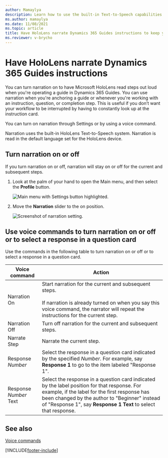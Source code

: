 ```yaml
---
author: Mamaylya
description: Learn how to use the built-in Text-to-Speech capabilities in HoloLens to have HoloLens read Dynamics 365 Guides instruction text out loud. 
ms.author: mamaylya
ms.date: 11/08/2021
ms.topic: article
title: Have HoloLens narrate Dynamics 365 Guides instructions to keep your focus on your work
ms.reviewer: v-brycho
---
```


# Have HoloLens narrate Dynamics 365 Guides instructions

You can turn narration on to have Microsoft HoloLens read steps out loud when you're operating a guide in Dynamics 365 Guides. You can use narration when you're anchoring a 
guide or whenever you're working with an instruction, question, or completion step. This is useful if you don’t want your workflow to be interrupted by having to constantly look
up at the instruction card.  

You can turn on narration through Settings or by using a voice command.

Narration uses the built-in HoloLens Text-to-Speech system. Narration is read in the default language set for the HoloLens device.

## Turn narration on or off

If you turn narration on or off, narration will stay on or off for the current and subsequent steps.

1. Look at the palm of your hand to open the Main menu, and then select the **Profile** button. 

    ![Main menu with Settings button highlighted.](media/main-menu-profile-button.JPG "Main menu with Settings button highlighted")

2. Move the **Narration** slider to the on position.

   ![Screenshot of narration setting.](media/narration-setting.jpg "Screenshot of narration setting")

## Use voice commands to turn narration on or off or to select a response in a question card

Use the commands in the following table to turn narration on or off or to select a response in a question card.

|Voice command |Action| 
|----------------------------|-----------------------------------------------------------------|
|Narration On |Start narration for the current and subsequent steps.<br><br>If narration is already turned on when you say this voice command, the narrator will repeat the instructions for the current step.| 
|Narration Off| Turn off narration for the current and subsequent steps. |
|Narrate Step| Narrate the current step.|
|Response *Number*| Select the response in a question card indicated by the specified *Number*. For example, say **Response 1** to go to the item labeled "Response 1". |
|Response *Number* Text| Select the response in a question card indicated by the label position for that response. For example, if the label for the first response has been changed by the author to "Beginner" instead of "Response 1", say **Response 1 Text** to select that response.|

## See also

[Voice commands](voice-commands.md)

 


[!INCLUDE[footer-include](../includes/footer-banner.md)]
